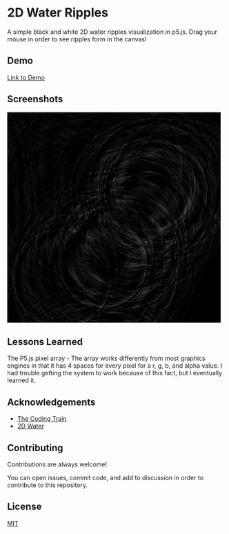 
# 2D Water Ripples

A simple black and white 2D water ripples visualization in p5.js. Drag your mouse in order to see ripples form in the canvas!

## Demo
[Link to Demo](https://web.archive.org/web/20160418004149/http://freespace.virgin.net/hugo.elias/graphics/x_water.htm)
## Screenshots

![App Screenshot](https://github.com/Sarthak-Dayal/2D-Water-Ripples/blob/master/Screenshot.png)

  
## Lessons Learned

The P5.js pixel array - The array works differently from most graphics engines in that it has 4 spaces for every pixel for a r, g, b, and alpha value. I had trouble getting the system to work because of this fact, but I eventually learned it.
## Acknowledgements

 - [The Coding Train](https://thecodingtrain.com)
 - [2D Water](https://web.archive.org/web/20160418004149/http://freespace.virgin.net/hugo.elias/graphics/x_water.htm)

  
## Contributing

Contributions are always welcome!

You can open issues, commit code, and add to discussion in order to contribute to this repository.

  
## License

[MIT](https://choosealicense.com/licenses/mit/)

  
